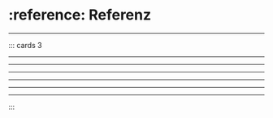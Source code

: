 # :reference: Referenz
---

::: cards 3
<VueBook name="microbit-ref"/>

***
<VueBook name="pgzero-ref"/>

***
<VueBook name="python-ref"/>

***
<VueBook name="thonny"/>

***
<VueBook name="mu-editor"/>

***
<VueBook name="diagram"/>

***
<VueBook name="electronics"/>

:::
